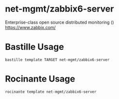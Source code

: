 # net-mgmt/zabbix6-server
Enterprise-class open source distributed monitoring ()
https://www.zabbix.com/

# Bastille Usage
```shell
bastille template TARGET net-mgmt/zabbix6-server
```

# Rocinante Usage
```shell
rocinante template net-mgmt/zabbix6-server
```
